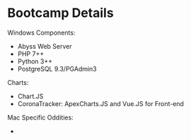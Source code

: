 # Bootcamp Details

Windows Components:
- Abyss Web Server
- PHP 7++
- Python 3++
- PostgreSQL 9.3/PGAdmin3

Charts:
- Chart.JS
- CoronaTracker: ApexCharts.JS and Vue.JS for Front-end

Mac Specific Oddities:
- <?php always not shortcode <?


